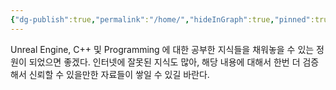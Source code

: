 ```yaml
---
{"dg-publish":true,"permalink":"/home/","hideInGraph":true,"pinned":true,"tags":["gardenEntry"],"noteIcon":""}
---
```


Unreal Engine, C++ 및 Programming 에 대한 공부한 지식들을 채워놓을 수 있는 정원이 되었으면 좋겠다.
인터넷에 잘못된 지식도 많아, 해당 내용에 대해서 한번 더 검증해서 신뢰할 수 있을만한 자료들이 쌓일 수 있길 바란다.
